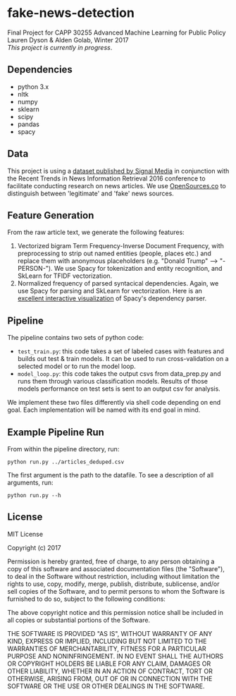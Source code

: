 # fake-news-detection
Final Project for CAPP 30255 Advanced Machine Learning for Public Policy  
Lauren Dyson & Alden Golab, Winter 2017  
_This project is currently in progress_.

## Dependencies
- python 3.x
- nltk
- numpy
- sklearn
- scipy
- pandas
- spacy

## Data

This project is using a [dataset published by Signal Media](http://research.signalmedia.co/newsir16/signal-dataset.html) in conjunction with the Recent Trends in News Information Retrieval 2016 conference to facilitate conducting research on news articles. We use [OpenSources.co](http://opensources.co) to distinguish between 'legitimate' and 'fake' news sources. 

## Feature Generation

From the raw article text, we generate the following features:

1. Vectorized bigram Term Frequency-Inverse Document Frequency, with preprocessing to strip out named entities (people, places etc.) and replace them with anonymous placeholders (e.g. "Donald Trump" --> "-PERSON-"). We use Spacy for tokenization and entity recognition, and SkLearn for TFIDF vectorization.
2. Normalized frequency of parsed syntacical dependencies. Again, we use Spacy for parsing and SkLearn for vectorization. Here is an [excellent interactive visualization](https://demos.explosion.ai/displacy/) of Spacy's dependency parser.

## Pipeline

The pipeline contains two sets of python code:

- `test_train.py`: this code takes a set of labeled cases with features and builds out test & train models. It can be used to run cross-validation on a selected model or to run the model loop.
- `model_loop.py`: this code takes the output csvs from data_prep.py and runs them through various classification models. Results of those models performance on test sets is sent to an output csv for analysis. 

We implement these two files differently via shell code depending on end goal. Each implementation will be named with its end goal in mind. 

## Example Pipeline Run

From within the pipeline directory, run:
```
python run.py ../articles_deduped.csv 
```

The first argument is the path to the datafile. To see a description of all arguments, run:

```
python run.py --h
```

## License

MIT License

Copyright (c) 2017

Permission is hereby granted, free of charge, to any person obtaining a copy of this software and associated documentation files (the "Software"), to deal in the Software without restriction, including without limitation the rights to use, copy, modify, merge, publish, distribute, sublicense, and/or sell copies of the Software, and to permit persons to whom the Software is furnished to do so, subject to the following conditions:

The above copyright notice and this permission notice shall be included in all copies or substantial portions of the Software.

THE SOFTWARE IS PROVIDED "AS IS", WITHOUT WARRANTY OF ANY KIND, EXPRESS OR IMPLIED, INCLUDING BUT NOT LIMITED TO THE WARRANTIES OF MERCHANTABILITY, FITNESS FOR A PARTICULAR PURPOSE AND NONINFRINGEMENT. IN NO EVENT SHALL THE AUTHORS OR COPYRIGHT HOLDERS BE LIABLE FOR ANY CLAIM, DAMAGES OR OTHER LIABILITY, WHETHER IN AN ACTION OF CONTRACT, TORT OR OTHERWISE, ARISING FROM, OUT OF OR IN CONNECTION WITH THE SOFTWARE OR THE USE OR OTHER DEALINGS IN THE SOFTWARE.

